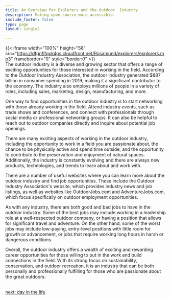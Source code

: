 ```yaml
---
title: An Overview for Explorers and the Outdoor  Industry
description: Making open-source more accessible.
include_footer: false
type: page
layout: single2

---
```


{{< iframe width="100%" height="58" src="https://dfgnflfqxk4ps.cloudfront.net/Rosamund/explorers/explorers.mp3" frameborder="0" style="border:0" >}}<br>
The outdoor industry is a diverse and growing sector that offers a range of exciting opportunities for those interested in working in the field. According to the Outdoor Industry Association, the outdoor industry generated $887 billion in consumer spending in 2019, making it a significant contributor to the economy. The industry also employs millions of people in a variety of roles, including sales, marketing, design, manufacturing, and more.

One way to find opportunities in the outdoor industry is to start networking with those already working in the field. Attend industry events, such as trade shows and conferences, and connect with professionals through social media or professional networking groups. It can also be helpful to reach out to outdoor companies directly and inquire about potential job openings.

There are many exciting aspects of working in the outdoor industry, including the opportunity to work in a field you are passionate about, the chance to be physically active and spend time outside, and the opportunity to contribute to the preservation and enjoyment of natural spaces. Additionally, the industry is constantly evolving and there are always new products, technologies, and trends to learn about and work with.

There are a number of useful websites where you can learn more about the outdoor industry and find job opportunities. These include the Outdoor Industry Association's website, which provides industry news and job listings, as well as websites like OutdoorJobs.com and AdventureJobs.com, which focus specifically on outdoor employment opportunities.

As with any industry, there are both good and bad jobs to have in the outdoor industry. Some of the best jobs may include working in a leadership role at a well-respected outdoor company, or having a position that allows for significant travel and adventure. On the other hand, some of the worst jobs may include low-paying, entry-level positions with little room for growth or advancement, or jobs that require working long hours in harsh or dangerous conditions.

Overall, the outdoor industry offers a wealth of exciting and rewarding career opportunities for those willing to put in the work and build connections in the field. With its strong focus on sustainability, conservation, and outdoor recreation, it is an industry that can be both personally and professionally fulfilling for those who are passionate about the great outdoors.

<br>
<a href="https://workdojos.com/explorers/day-in-the-life">next: day in the life</a>
</p>